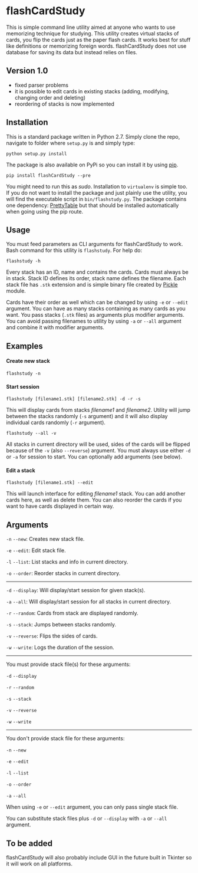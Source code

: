 # flashCardStudy

This is simple command line utility aimed at anyone who wants to use memorizing technique for studying. This utility creates virtual stacks of cards, you flip the cards just as the paper flash cards. It works best for stuff like definitions or memorizing foreign words.
flashCardStudy does not use database for saving its data but instead relies on files.

## Version 1.0 

* fixed parser problems
* it is possible to edit cards in existing stacks (adding, modifying, changing order and deleting)
* reordering of stacks is now implemented

## Installation

This is a standard package written in Python 2.7. Simply clone the repo, navigate to folder where `setup.py` is and simply type:

	python setup.py install

The package is also available on PyPi so you can install it by using [pip](https://github.com/pypa/pip).

	pip install flashCardStudy --pre

You might need to run this as _sudo_. Installation to `virtualenv` is simple too. If you do not want to install the package and just plainly use the utility, you will find the executable script in `bin/flashstudy.py`. The package contains one dependency: [PrettyTable](https://pypi.python.org/pypi/PrettyTable/0.7.2) but that should be installed automatically when going using the pip route.

## Usage

You must feed parameters as CLI arguments for flashCardStudy to work. Bash command for this utility is `flashstudy`. For help do: 

	flashstudy -h

Every stack has an ID, name and contains the cards. Cards must always be in stack. Stack ID defines its order, stack name defines the filename. Each stack file has `.stk` extension and is simple binary file created by [Pickle](https://wiki.python.org/moin/UsingPickle) module.

Cards have their order as well which can be changed by using `-e` or `--edit` argument. You can have as many stacks containing as many cards as you want. You pass stacks (`.stk` files) as arguments plus modifier arguments. You can avoid passing filenames to utility by using `-a` or `--all` argument and combine it with modifier arguments.

## Examples

#### Create new stack

	flashstudy -n

#### Start session

	flashstudy [filename1.stk] [filename2.stk] -d -r -s

This will display cards from stacks _filename1_ and _filename2_. Utility will jump between the stacks randomly (`-s` argument) and it will also display individual cards randomly (`-r` argument).

	flashstudy --all -v

All stacks in current directory will be used, sides of the cards will be flipped because of the `-v` (also `--reverse`) argument.
You must always use either `-d` or `-a` for session to start. You can optionally add arguments (see below).

#### Edit a stack

	flashstudy [filename1.stk] --edit

This will launch interface for editing _filename1_ stack. You can add another cards here, as well as delete them. You can also reorder the cards if you want to have cards displayed in certain way.

## Arguments

`-n`  `--new`: Creates new stack file.

`-e`  `--edit`: Edit stack file.

`-l`  `--list`: List stacks and info in current directory.

`-o`  `--order`: Reorder stacks in current directory.

______

`-d`  `--display`: Will display/start session for given stack(s).

`-a`  `--all`: Will display/start session for all stacks in current directory.

`-r`  `--random`: Cards from stack are displayed randomly.

`-s`  `--stack`: Jumps between stacks randomly.

`-v`  `--reverse`: Flips the sides of cards.

`-w`  `--write`: Logs the duration of the session.


______

You must provide stack file(s) for these arguments:

`-d`  `--display`

`-r`  `--random`

`-s`  `--stack`

`-v`  `--reverse`

`-w`  `--write`


______

You don't provide stack file for these arguments:

`-n`  `--new`

`-e`  `--edit`

`-l`  `--list`

`-o`  `--order`

`-a`  `--all`


When using `-e` or `--edit` argument, you can only pass single stack file.

You can substitute stack files plus `-d` or `--display` with `-a` or `--all` argument.

## To be added

flashCardStudy will also probably include GUI in the future built in Tkinter so it will work on all platforms.
